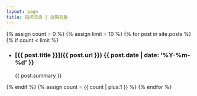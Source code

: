 ```yaml
---
layout: page
title: 指间流浪 | 近期文章
---
```



{% assign count = 0 %}
{% assign limit = 10 %}
{% for post in site.posts %}
{% if count < limit %}
- ### [{{ post.title }}]({{ post.url }}) <time>{{ post.date | date: '%Y-%m-%d' }}</time>

  {{ post.summary }}

{% endif %}
{% assign count = {{ count | plus:1 }} %}
{% endfor %}
